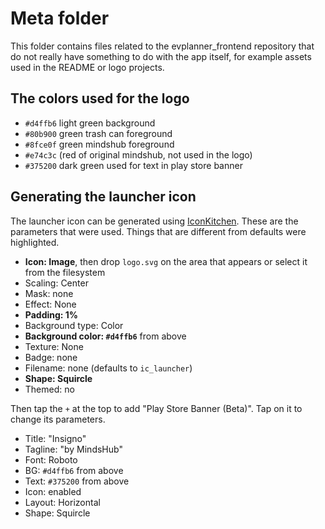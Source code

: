 # Meta folder

This folder contains files related to the evplanner_frontend repository that do not really have something to do with the app itself, for example assets used in the README or logo projects.

## The colors used for the logo

- `#d4ffb6` light green background
- `#80b900` green trash can foreground
- `#8fce0f` green mindshub foreground
- `#e74c3c` (red of original mindshub, not used in the logo)
- `#375200` dark green used for text in play store banner

## Generating the launcher icon

The launcher icon can be generated using [IconKitchen](https://icon.kitchen). These are the parameters that were used. Things that are different from defaults were highlighted.
- **Icon: Image**, then drop `logo.svg` on the area that appears or select it from the filesystem
- Scaling: Center
- Mask: none
- Effect: None
- **Padding: 1%**
- Background type: Color
- **Background color: `#d4ffb6`** from above
- Texture: None
- Badge: none
- Filename: none (defaults to `ic_launcher`)
- **Shape: Squircle**
- Themed: no

Then tap the `+` at the top to add "Play Store Banner (Beta)". Tap on it to change its parameters.
- Title: "Insigno"
- Tagline: "by MindsHub"
- Font: Roboto
- BG: `#d4ffb6` from above
- Text: `#375200` from above
- Icon: enabled
- Layout: Horizontal
- Shape: Squircle
